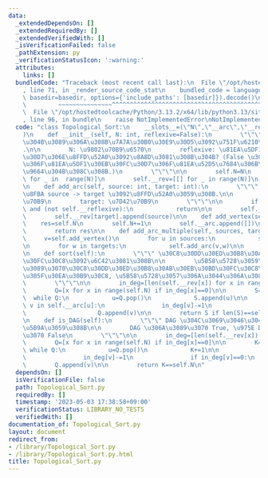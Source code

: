 ```yaml
---
data:
  _extendedDependsOn: []
  _extendedRequiredBy: []
  _extendedVerifiedWith: []
  _isVerificationFailed: false
  _pathExtension: py
  _verificationStatusIcon: ':warning:'
  attributes:
    links: []
  bundledCode: "Traceback (most recent call last):\n  File \"/opt/hostedtoolcache/Python/3.13.2/x64/lib/python3.13/site-packages/onlinejudge_verify/documentation/build.py\"\
    , line 71, in _render_source_code_stat\n    bundled_code = language.bundle(stat.path,\
    \ basedir=basedir, options={'include_paths': [basedir]}).decode()\n          \
    \         ~~~~~~~~~~~~~~~^^^^^^^^^^^^^^^^^^^^^^^^^^^^^^^^^^^^^^^^^^^^^^^^^^^^^^^^^^^^^^^^^^\n\
    \  File \"/opt/hostedtoolcache/Python/3.13.2/x64/lib/python3.13/site-packages/onlinejudge_verify/languages/python.py\"\
    , line 96, in bundle\n    raise NotImplementedError\nNotImplementedError\n"
  code: "class Topological_Sort:\n    __slots__=(\"N\",\"__arc\",\"__rev\", \"__reflexive\"\
    )\n    def __init__(self, N: int, reflexive=False):\n        \"\"\" N \u9802\u70B9\
    \u304B\u3089\u306A\u308B\u7A7A\u30B0\u30E9\u30D5\u3092\u751F\u6210\u3059\u308B\
    .\n\n        N: \u9802\u70B9\u6570\n        reflexive: \u81EA\u5DF1\u30EB\u30FC\
    \u30D7\u306E\u8FFD\u52A0\u3092\u8A8D\u3081\u308B\u304B? (False \u306E\u5834\u5408\
    \u306F\u81EA\u5DF1\u30EB\u30FC\u30D7\u306F\u81EA\u52D5\u7684\u306B\u53D6\u308A\
    \u9664\u304B\u308C\u308B.)\n        \"\"\"\n\n        self.N=N\n        self.__arc=[[]\
    \ for _ in  range(N)]\n        self.__rev=[[] for _ in range(N)]\n        self.__reflexive=reflexive\n\
    \n    def add_arc(self, source: int, target: int):\n        \"\"\" \u6709\u5411\
    \u8FBA source -> target \u3092\u8FFD\u52A0\u3059\u308B.\n\n        source: \u59CB\
    \u70B9\n        target: \u7D42\u70B9\n        \"\"\"\n\n        if source==target\
    \ and (not self.__reflexive):\n            return\n\n        self.__arc[source].append(target)\n\
    \        self.__rev[target].append(source)\n\n    def add_vertex(self):\n    \
    \    res=self.N\n        self.N+=1\n        self.__arc.append([])\n        self.__rev.append([])\n\
    \        return res\n\n    def add_arc_multiple(self, sources, targets):\n   \
    \     v=self.add_vertex()\n        for u in sources:\n            self.add_arc(u,v)\n\
    \n        for w in targets:\n            self.add_arc(v,w)\n\n        return v\n\
    \n    def sort(self):\n        \"\"\" \u30C8\u30DD\u30ED\u30B8\u30AB\u30EB\u30BD\
    \u30FC\u30C8\u3092\u6C42\u3081\u308B\n\n        \u5B58\u5728\u3059\u308B\u306A\
    \u3089\u3070\u30C8\u30DD\u30ED\u30B8\u30AB\u30EB\u30BD\u30FC\u30C8\u3092\u3057\
    \u305F\u30EA\u30B9\u30C8, \u5B58\u5728\u3057\u306A\u3044\u306A\u3089\u3070 None\n\
    \        \"\"\"\n\n        in_deg=[len(self.__rev[x]) for x in range(self.N)]\n\
    \        Q=[x for x in range(self.N) if in_deg[x]==0]\n\n        S=[]\n      \
    \  while Q:\n            u=Q.pop()\n            S.append(u)\n\n            for\
    \ v in self.__arc[u]:\n                in_deg[v]-=1\n                if in_deg[v]==0:\n\
    \                    Q.append(v)\n\n        return S if len(S)==self.N else None\n\
    \n    def is_DAG(self):\n        \"\"\" DAG \u304C\u3069\u3046\u304B\u3092\u5224\
    \u5B9A\u3059\u308B\n\n        DAG \u306A\u3089\u3070 True, \u975E DAG \u306A\u3089\
    \u3070 False\n        \"\"\"\n\n        in_deg=[len(self.__rev[x]) for x in range(self.N)]\n\
    \        Q=[x for x in range(self.N) if in_deg[x]==0]\n\n        K=0\n       \
    \ while Q:\n            u=Q.pop()\n            K+=1\n\n            for v in self.__arc[u]:\n\
    \                in_deg[v]-=1\n                if in_deg[v]==0:\n            \
    \        Q.append(v)\n\n        return K==self.N\n"
  dependsOn: []
  isVerificationFile: false
  path: Topological_Sort.py
  requiredBy: []
  timestamp: '2023-05-03 17:38:58+09:00'
  verificationStatus: LIBRARY_NO_TESTS
  verifiedWith: []
documentation_of: Topological_Sort.py
layout: document
redirect_from:
- /library/Topological_Sort.py
- /library/Topological_Sort.py.html
title: Topological_Sort.py
---
```

